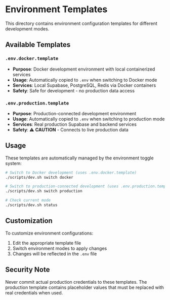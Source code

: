 # Environment Templates

This directory contains environment configuration templates for different development modes.

## Available Templates

### `.env.docker.template`
- **Purpose**: Docker development environment with local containerized services
- **Usage**: Automatically copied to `.env` when switching to Docker mode
- **Services**: Local Supabase, PostgreSQL, Redis via Docker containers
- **Safety**: Safe for development - no production data access

### `.env.production.template`
- **Purpose**: Production-connected development environment
- **Usage**: Automatically copied to `.env` when switching to production mode
- **Services**: Real production Supabase and backend services
- **Safety**: ⚠️ **CAUTION** - Connects to live production data

## Usage

These templates are automatically managed by the environment toggle system:

```bash
# Switch to Docker development (uses .env.docker.template)
./scripts/dev.sh switch docker

# Switch to production-connected development (uses .env.production.template)
./scripts/dev.sh switch production

# Check current mode
./scripts/dev.sh status
```

## Customization

To customize environment configurations:

1. Edit the appropriate template file
2. Switch environment modes to apply changes
3. Changes will be reflected in the `.env` file

## Security Note

Never commit actual production credentials to these templates. The production template contains placeholder values that must be replaced with real credentials when used.